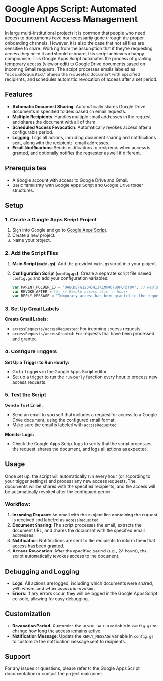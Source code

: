 # Google Apps Script: Automated Document Access Management

In large multi-institutional projects it is common that people who need access to docouments have not necessarily gone through the proper onboarding channels. However, it is also the case that not all files are sensitive to share. Working from the assumption that if they're requesting access they need it and should onboard, this script achieves a happy compromise. This Google Apps Script automates the process of granting temporary access (view or edit) to Google Drive documents based on incoming Gmail requests. The script processes emails labeled as "accessRequested," shares the requested document with specified recipients, and schedules automatic revocation of access after a set period.

## Features

- **Automatic Document Sharing**: Automatically shares Google Drive documents in specified folders based on email requests.
- **Multiple Recipients**: Handles multiple email addresses in the request and shares the document with all of them.
- **Scheduled Access Revocation**: Automatically revokes access after a configurable period.
- **Logging**: Logs all actions, including document sharing and notifications sent, along with the recipients' email addresses.
- **Email Notifications**: Sends notifications to recipients when access is granted, and optionally notifies the requester as well if different.

## Prerequisites

- A Google account with access to Google Drive and Gmail.
- Basic familiarity with Google Apps Script and Google Drive folder structures.

## Setup

### 1. **Create a Google Apps Script Project**

1. Sign into Google and go to [Google Apps Script](https://script.google.com/).
2. Create a new project.
3. Name your project.

### 2. **Add the Script Files**

1. **Main Script (`main.gs`)**: Add the provided `main.gs` script into your project.
2. **Configuration Script (`config.gs`)**: Create a separate script file named `config.gs` and add your configuration variables:

   ```javascript
   var PARENT_FOLDER_ID = "0ABCDEFG12345HIJKLMNO6789PQRSTUV"; // Replace with your actual folder ID this is not the url, but the alphanumeric fragment that identifies the folder
   var REVOKE_AFTER = 24; // Revoke access after n hours
   var REPLY_MESSAGE = "Temporary access has been granted to the requested document for <<n>> hours. Please onboard at <<your onboarding link>> for permanent access.";

### 3. Set Up Gmail Labels
**Create Gmail Labels:**
- `accessRequests/accessRequested`: For incoming access requests.
- `accessRequests/accessGranted`: For requests that have been processed and granted.

### 4. Configure Triggers
**Set Up a Trigger to Run Hourly:**
- Go to Triggers in the Google Apps Script editor.
- Set up a trigger to run the `runHourly` function every hour to process new access requests.

### 5. Test the Script
**Send a Test Email:**

- Send an email to yourself that includes a request for access to a Google Drive document, using the configured email format.
- Make sure the email is labeled with `accessRequested`.

**Monitor Logs:**

- Check the Google Apps Script logs to verify that the script processes the request, shares the document, and logs all actions as expected.

## Usage
Once set up, the script will automatically run every hour (or according to your trigger settings) and process any new access requests. The documents will be shared with the specified recipients, and the access will be automatically revoked after the configured period.

### Workflow:
1. **Incoming Request**: An email with the subject line containing the request is received and labeled as `accessRequested`.
2. **Document Sharing**: The script processes the email, extracts the document URL, and shares the document with the specified email addresses.
3. **Notification**: Notifications are sent to the recipients to inform them that access has been granted.
4. **Access Revocation**: After the specified period (e.g., 24 hours), the script automatically revokes access to the document.

## Debugging and Logging
- **Logs**: All actions are logged, including which documents were shared, with whom, and when access is revoked.
- **Errors**: If any errors occur, they will be logged in the Google Apps Script console, allowing for easy debugging.

## Customization
- **Revocation Period**: Customize the `REVOKE_AFTER` variable in `config.gs` to change how long the access remains active.
- **Notification Message**: Update the `REPLY_MESSAGE` variable in `config.gs` to customize the notification message sent to recipients.

## Support
For any issues or questions, please refer to the Google Apps Script documentation or contact the project maintainer.

